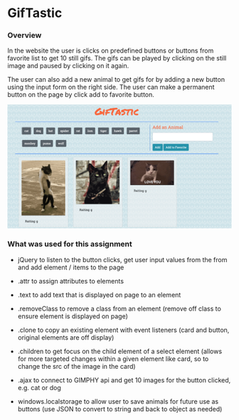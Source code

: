 # GifTastic

### Overview

In the website the user is clicks on predefined buttons or buttons from favorite list to get 10 still gifs.  The gifs can be played by clicking on the still image and paused by clicking on it again.  

The user can also add a new animal to get gifs for by adding a new button using the input form on the right side.  The user can make a permanent button on the page by click add to favorite button.

![screenshot](assets/images/Screenshot.png?raw=true "Screen Shot")

### What was used for this assignment

- jQuery to listen to the button clicks, get user input values from the from and add element / items to the page

- .attr to assign attributes to elements

- .text to add text that is displayed on page to an element

- .removeClass to remove a class from an element (remove off class to ensure element is displayed on page)

- .clone to copy an existing element with event listeners (card and button, original elements are off display)

- .children to get focus on the child element of a select element (allows for more targeted changes within a given element like card, so to change the src of the image in the card)

- .ajax to connect to GIMPHY api and get 10 images for the button clicked, e.g. cat or dog

- windows.localstorage to allow user to save animals for future use as buttons (use JSON to convert to string and back to object as needed)